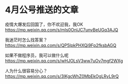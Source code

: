 # 4月公号推送的文章
疫情大爆发后回国了，你不欢迎我，我OK
https://mp.weixin.qq.com/s/mls0OnlJC7unvBeUGq3AJQ

我迷茫时怎么找答案？
https://mp.weixin.qq.com/s/QP5lpkPHXQi9Fp2fksbAGQ

如果不做程序员，我可以做什么呢
https://mp.weixin.qq.com/s/wHJOLsV3ww7uOv7mgf2WXg

人为什么很容易分心？
https://mp.weixin.qq.com/s/3lKgcWhZ0MbEkOgLRyL9rQ